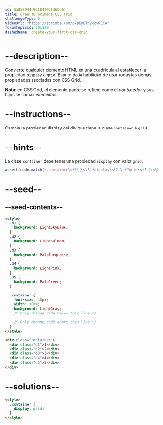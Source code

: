 ```yaml
---
id: 5a858944d96184f06fd60d61
title: Crea tu primera CSS Grid
challengeType: 0
videoUrl: "https://scrimba.com/p/pByETK/cqwREC4"
forumTopicId: 301129
dashedName: create-your-first-css-grid
---
```


# --description--

Convierte cualquier elemento HTML en una cuadrícula al establecer la propiedad `display` a `grid`. Esto te da la habilidad de usar todas las demás propiedades asociadas con CSS Grid.

**Nota:** en CSS Grid, el elemento padre se refiere como el <dfn>contenedor</dfn> y sus hijos se llaman <dfn>elementos</dfn>.

# --instructions--

Cambia la propiedad display del div que tiene la clase `container` a `grid`.

# --hints--

La clase `container` debe tener una propiedad `display` con valor `grid`.

```js
assert(code.match(/.container\s*?{[\s\S]*display\s*?:\s*?grid\s*?;[\s\S]*}/gi));
```

# --seed--

## --seed-contents--

```html
<style>
  .d1 {
    background: LightSkyBlue;
  }
  .d2 {
    background: LightSalmon;
  }
  .d3 {
    background: PaleTurquoise;
  }
  .d4 {
    background: LightPink;
  }
  .d5 {
    background: PaleGreen;
  }

  .container {
    font-size: 40px;
    width: 100%;
    background: LightGray;
    /* Only change code below this line */

    /* Only change code above this line */
  }
</style>

<div class="container">
  <div class="d1">1</div>
  <div class="d2">2</div>
  <div class="d3">3</div>
  <div class="d4">4</div>
  <div class="d5">5</div>
</div>
```

# --solutions--

```html
<style>
  .container {
    display: grid;
  }
</style>
```
